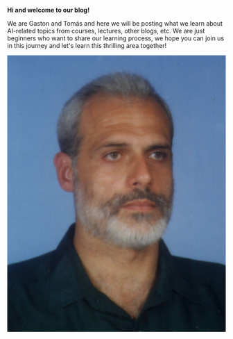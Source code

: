 **Hi and welcome to our blog!** 

We are Gaston and Tomás and here we will be posting what we learn about AI-related topics from courses, lectures, other blogs, etc. We are just beginners who want to share our learning process, we hope you can join us in this journey and let's learn this thrilling area together!

![Our only and true god](images/HF.jpg)
